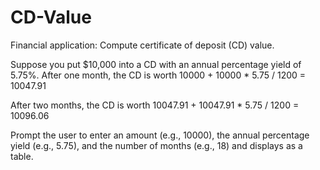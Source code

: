# CD-Value
Financial application: Compute certificate of deposit (CD) value. 
<p> Suppose you put $10,000 into a CD with an annual percentage yield of 5.75%. After one month, the CD is worth  10000 + 10000 * 5.75 / 1200 = 10047.91</p>
<p>After two months, the CD is worth  10047.91 + 10047.91 * 5.75 / 1200 = 10096.06 </p>
<p>Prompt the user to enter an amount (e.g., 10000), the annual percentage yield (e.g., 5.75), and the number of months (e.g., 18) and displays as a table.</p>
